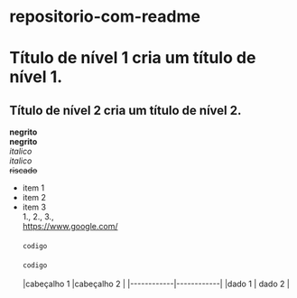 # repositorio-com-readme
# Título de nível 1 cria um título de nível 1.
## Título de nível 2 cria um título de nível 2.
**negrito**
<br>
__negrito__
<br>
*italico*
<br>
_italico_
<br>
~~riscado~~
<br>
* item 1
* item 2
* item 3
  <br>
1.,
  2.,
  3.,
  <br>
  <https://www.google.com/>
  <br><br>
  `codigo`
  <br><br>
  ```codigo```
  <br><br>
  |cabeçalho 1 |cabeçalho 2 |
  |------------|------------|
  |dado 1      | dado 2     |

  
  
